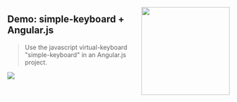 <a href="https://github.com/hodgef/simple-keyboard" title="simple-keyboard repository"><img src="https://franciscohodge.com/project-pages/simple-keyboard/images/simplekeyboardl.png" width="200" align="right"></a>


## Demo: simple-keyboard + Angular.js

> Use the javascript virtual-keyboard "simple-keyboard" in an Angular.js project.

<a href="https://codesandbox.io/s/github/hodgef/demo_npm_simple-keyboard_angular-js" target="_blank"><img src="https://franciscohodge.com/project-pages/simple-keyboard/images/rundemo200.png" align="center"></a>
